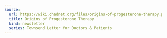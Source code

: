 ```yaml
---
source:
  url: https://wiki.chadnet.org/files/origins-of-progesterone-therapy.pdf
  title: Origins of Progesterone Therapy
  kind: newsletter
  series: Townsend Letter for Doctors & Patients
---
```

